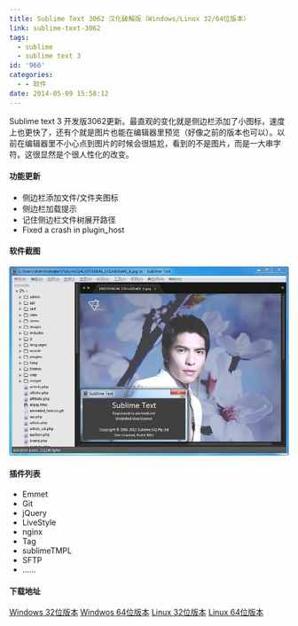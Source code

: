 ```yaml
---
title: Sublime Text 3062 汉化破解版（Windows/Linux 32/64位版本）
link: sublime-text-3062
tags:
  - sublime
  - sublime text 3
id: '966'
categories:
  - - 软件
date: 2014-05-09 15:58:12
---
```


Sublime text 3 开发版3062更新。最直观的变化就是侧边栏添加了小图标，速度上也更快了，还有个就是图片也能在编辑器里预览（好像之前的版本也可以）。以前在编辑器里不小心点到图片的时候会很尴尬，看到的不是图片，而是一大串字符。这很显然是个很人性化的改变。

#### 功能更新

*   侧边栏添加文件/文件夹图标
*   侧边栏加载提示
*   记住侧边栏文件树展开路径
*   Fixed a crash in plugin\_host

#### 软件截图

![sublimetext3062](../images/uploads/2014/05/2014-05-09_151536.jpg)

#### 插件列表

*   Emmet
*   Git
*   jQuery
*   LiveStyle
*   nginx
*   Tag
*   sublimeTMPL
*   SFTP
*   ……

#### 下载地址

[Windows 32位版本](http://pan.baidu.com/s/1hqkjFLE) [Windwos 64位版本](http://pan.baidu.com/s/1eQ24AiQ) [Linux 32位版本](http://pan.baidu.com/s/1pJNQYCV) [Linux 64位版本](http://pan.baidu.com/s/13YKwe)